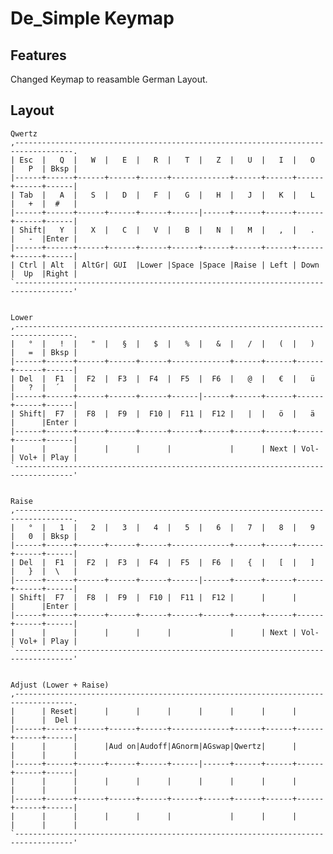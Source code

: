 De_Simple Keymap
======

Features
--------

Changed Keymap to reasamble German Layout.

Layout 
--------

    Qwertz
    ,-----------------------------------------------------------------------------------.
    | Esc  |   Q  |   W  |   E  |   R  |   T  |   Z  |   U  |   I  |   O  |   P  | Bksp |
    |------+------+------+------+------+-------------+------+------+------+------+------|
    | Tab  |   A  |   S  |   D  |   F  |   G  |   H  |   J  |   K  |   L  |   +  |  #   |
    |------+------+------+------+------+------|------+------+------+------+------+------|
    | Shift|   Y  |   X  |   C  |   V  |   B  |   N  |   M  |   ,  |   .  |   -  |Enter |
    |------+------+------+------+------+------+------+------+------+------+------+------|
    | Ctrl | Alt  | AltGr| GUI  |Lower |Space |Space |Raise | Left | Down |  Up  |Right |
    `-----------------------------------------------------------------------------------'
    
    
    Lower
    ,-----------------------------------------------------------------------------------.
    |   °  |   !  |   "  |   §  |   $  |   %  |   &  |   /  |   (  |   )  |   =  | Bksp |
    |------+------+------+------+------+-------------+------+------+------+------+------|
    | Del  |  F1  |  F2  |  F3  |  F4  |  F5  |  F6  |   @  |   €  |   ü  |   ?  |  ´   |
    |------+------+------+------+------+------|------+------+------+------+------+------|
    | Shift|  F7  |  F8  |  F9  |  F10 |  F11 |  F12 |   |  |   ö  |   ä  |      |Enter |
    |------+------+------+------+------+------+------+------+------+------+------+------|
    |      |      |      |      |      |             |      | Next | Vol- | Vol+ | Play |
    `-----------------------------------------------------------------------------------'
    
    
    Raise
    ,-----------------------------------------------------------------------------------.
    |   °  |   1  |   2  |   3  |   4  |   5  |   6  |   7  |   8  |   9  |   0  | Bksp |
    |------+------+------+------+------+-------------+------+------+------+------+------|
    | Del  |  F1  |  F2  |  F3  |  F4  |  F5  |  F6  |   {  |   [  |   ]  |   }  |  \   |
    |------+------+------+------+------+------|------+------+------+------+------+------|
    | Shift|  F7  |  F8  |  F9  |  F10 |  F11 |  F12 |      |      |      |      |Enter |
    |------+------+------+------+------+------+------+------+------+------+------+------|
    |      |      |      |      |      |             |      | Next | Vol- | Vol+ | Play |
    `-----------------------------------------------------------------------------------'
    
    
    Adjust (Lower + Raise)
    ,-----------------------------------------------------------------------------------.
    |      | Reset|      |      |      |      |      |      |      |      |      |  Del |
    |------+------+------+------+------+-------------+------+------+------+------+------|
    |      |      |      |Aud on|Audoff|AGnorm|AGswap|Qwertz|      |      |      |      |
    |------+------+------+------+------+------|------+------+------+------+------+------|
    |      |      |      |      |      |      |      |      |      |      |      |      |
    |------+------+------+------+------+------+------+------+------+------+------+------|
    |      |      |      |      |      |             |      |      |      |      |      |
    `-----------------------------------------------------------------------------------'


